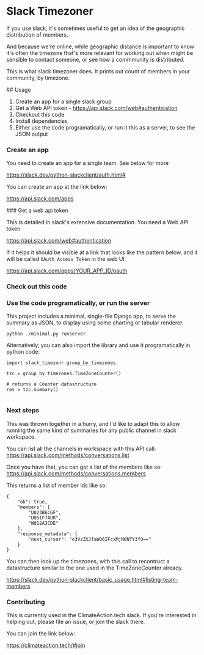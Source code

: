# Slack Timezoner

If you use slack, it's sometimes useful to get an idea of the geographic distribution of members.

And because we're online, while geographic distance is important to know it's often the timezone that's more relevant for working out when might be sensible to contact someone, or see how a commmunity is distributed.

This is what slack timezoner does. It prints out count of members in your community, by timezone.


## Usage


1. Create an app for a single slack group
2. Get a Web API token - https://api.slack.com/web#authentication
3. Checkout this code
4. Install dependencies
5. Either use the code programatically, or run it this as a server, to see the JSON output


### Create an app

You need to create an app for a single team. See below for more

https://slack.dev/python-slackclient/auth.html#

You can create an app at the link below:

https://api.slack.com/apps

### Get a web api token

This is detailed in slack's extensive documentation. You need a Web API token

https://api.slack.com/web#authentication

If it helps it should be visible at a link that looks like the pattern below, and it will be called `OAuth Access Token` in the web UI:

https://api.slack.com/apps/YOUR_APP_ID/oauth


### Check out this code

### Use the code programatically, or run the server

This project includes a minimal, single-file Django app, to serve the summary as JSON, to display using some charting or tabular renderer.

```
python ./minimal.py runserver
```

Alternatively, you can also import the library and use it programatically in python code:


```
import slack_timezonr.group_by_timezones

tzc = group_by_timezones.TimeZoneCounter()

# returns a Counter datastructure
res = tzc.summary()


```


### Next steps

This was thrown together in a hurry, and I'd like to adapt this to allow running the same kind of summaries for any public channel in slack workspace.

You can list all the channels in workspace with this API call:
https://api.slack.com/methods/conversations.list


Once you have that, you can get a list of the members like so:
https://api.slack.com/methods/conversations.members

This returns a list of member ids like so:

```
{
    "ok": true,
    "members": [
        "U023BECGF",
        "U061F7AUR",
        "W012A3CDE"
    ],
    "response_metadata": {
        "next_cursor": "e3VzZXJfaWQ6IFcxMjM0NTY3fQ=="
    }
}
```

You can then look up the timezones, with this call to recontruct a datastructure similar to the one used in the TimeZoneCounter already.

https://slack.dev/python-slackclient/basic_usage.html#listing-team-members



### Contributing

This is currently used in the ClimateAction.tech slack. If you're interested in helping out, please file an issue, or join the slack there.



You can join the link below:

https://climateaction.tech/#join




